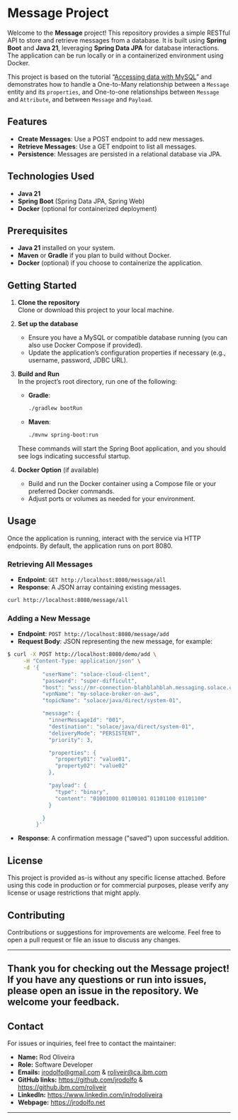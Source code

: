 # Message Project

Welcome to the **Message** project! This repository provides a simple RESTful API to store and retrieve messages from a database. It is built using **Spring Boot** and **Java 21**, leveraging **Spring Data JPA** for database interactions. The application can be run locally or in a containerized environment using Docker.

This project is based on the tutorial “[Accessing data with MySQL](https://spring.io/guides/gs/accessing-data-mysql)” and demonstrates how to handle a One-to-Many relationship between a `Message` entity and its `properties`, and One-to-one relationships between `Message` and `Attribute`, and between `Message` and `Payload`.

## Features

- **Create Messages**: Use a POST endpoint to add new messages.
- **Retrieve Messages**: Use a GET endpoint to list all messages.
- **Persistence**: Messages are persisted in a relational database via JPA.

## Technologies Used

- **Java 21**
- **Spring Boot** (Spring Data JPA, Spring Web)
- **Docker** (optional for containerized deployment)

## Prerequisites

- **Java 21** installed on your system.
- **Maven** or **Gradle** if you plan to build without Docker.
- **Docker** (optional) if you choose to containerize the application.

## Getting Started

1. **Clone the repository**  
   Clone or download this project to your local machine.

2. **Set up the database**
    - Ensure you have a MySQL or compatible database running (you can also use Docker Compose if provided).
    - Update the application’s configuration properties if necessary (e.g., username, password, JDBC URL).

3. **Build and Run**  
   In the project’s root directory, run one of the following:
    - **Gradle**:
      ```bash
      ./gradlew bootRun
      ```
    - **Maven**:
      ```bash
      ./mvnw spring-boot:run
      ```

   These commands will start the Spring Boot application, and you should see logs indicating successful startup.

4. **Docker Option** (if available)
    - Build and run the Docker container using a Compose file or your preferred Docker commands.
    - Adjust ports or volumes as needed for your environment.

## Usage

Once the application is running, interact with the service via HTTP endpoints. By default, the application runs on port 8080.

### Retrieving All Messages

- **Endpoint**: `GET http://localhost:8080/message/all`
- **Response**: A JSON array containing existing messages.

```bash
curl http://localhost:8080/message/all
```

### Adding a New Message

- **Endpoint**: `POST http://localhost:8080/message/add`
- **Request Body**: JSON representing the new message, for example:

```bash
$ curl -X POST http://localhost:8080/demo/add \
     -H "Content-Type: application/json" \
     -d '{
           "userName": "solace-cloud-client",
           "password": "super-difficult",
           "host": "wss://mr-connection-blahblahblah.messaging.solace.cloud:443",
           "vpnName": "my-solace-broker-on-aws",
           "topicName": "solace/java/direct/system-01",

           "message": {
             "innerMessageId": "001",
             "destination": "solace/java/direct/system-01",
             "deliveryMode": "PERSISTENT",
             "priority": 3,

             "properties": {
               "property01": "value01",
               "property02": "value02"
             },

             "payload": {
               "type": "binary",
               "content": "01001000 01100101 01101100 01101100"
             }

           }
         }'
```

- **Response**: A confirmation message ("saved") upon successful addition.

## License

This project is provided as-is without any specific license attached. Before using this code in production or for commercial purposes, please verify any license or usage restrictions that might apply.

## Contributing

Contributions or suggestions for improvements are welcome. Feel free to open a pull request or file an issue to discuss any changes.

---

**Thank you for checking out the Message project!** If you have any questions or run into issues, please open an issue in the repository. We welcome your feedback.
---
## Contact

For issues or inquiries, feel free to contact the maintainer:

- **Name:** Rod Oliveira
- **Role:** Software Developer
- **Emails:** jrodolfo@gmail.com & roliveir@ca.ibm.com
- **GitHub links:** https://github.com/jrodolfo & https://github.ibm.com/roliveir
- **LinkedIn:** https://www.linkedin.com/in/rodoliveira
- **Webpage:** https://jrodolfo.net
---

